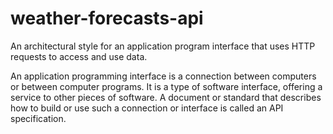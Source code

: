# weather-forecasts-api
An architectural style for an application program interface that uses HTTP requests to access and use data.

An application programming interface is a connection between computers or between computer programs. It is a type of software interface, offering a service to other pieces of software. A document or standard that describes how to build or use such a connection or interface is called an API specification.
